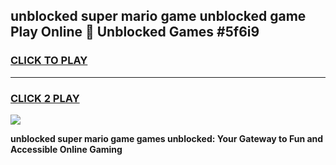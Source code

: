 
## unblocked super mario game unblocked game Play Online 👋 Unblocked Games #5f6i9
<h3>
<a href="https://premium.freeplayer.one?title=unblocked_super_mario_game&ref=21F">CLICK TO PLAY</a></h3>
<hr>

<h3>
<a href="https://premium.freeplayer.one?title=unblocked_super_mario_game&ref=21F">CLICK 2 PLAY</a>
  
</h3>

<a href="https://premium.freeplayer.one?title=unblocked_super_mario_game&ref=21F/"><img src="https://clearcache.store/games.png"></a>


**unblocked super mario game games unblocked: Your Gateway to Fun and Accessible Online Gaming**
